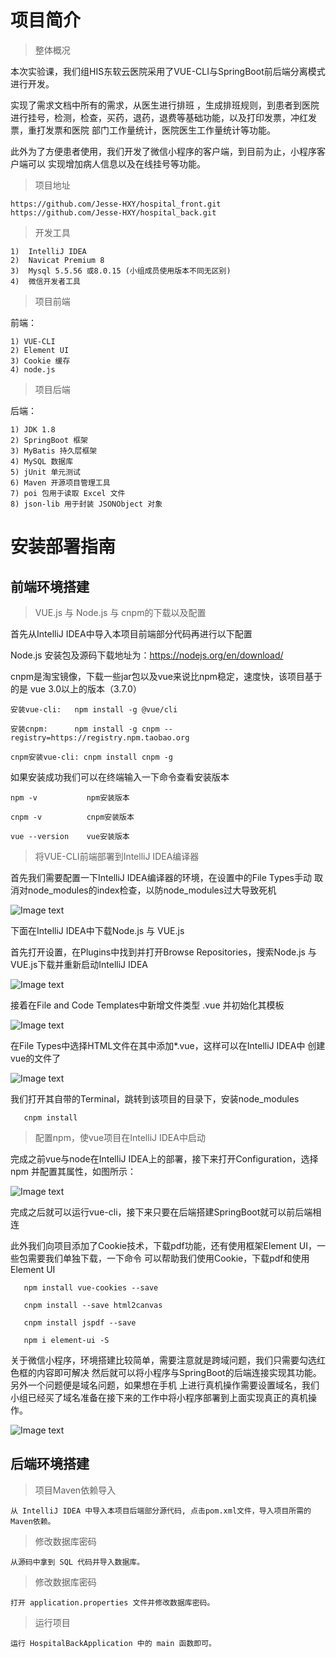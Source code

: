 # 项目简介

>整体概况

本次实验课，我们组HIS东软云医院采用了VUE-CLI与SpringBoot前后端分离模式进行开发。

实现了需求文档中所有的需求，从医生进行排班
，生成排班规则，到患者到医院进行挂号，检测，检查，买药，退药，退费等基础功能，以及打印发票，冲红发票，重打发票和医院
部门工作量统计，医院医生工作量统计等功能。

此外为了方便患者使用，我们开发了微信小程序的客户端，到目前为止，小程序客户端可以
实现增加病人信息以及在线挂号等功能。

>项目地址

    https://github.com/Jesse-HXY/hospital_front.git
    https://github.com/Jesse-HXY/hospital_back.git
    
>开发工具

    1)  IntelliJ IDEA
    2)  Navicat Premium 8
    3)  Mysql 5.5.56 或8.0.15 (小组成员使用版本不同无区别)
    4)  微信开发者工具
    
>项目前端

前端：

    1) VUE-CLI
    2) Element UI
    3) Cookie 缓存
    4) node.js

>项目后端

后端：

    1) JDK 1.8
    2) SpringBoot 框架
    3) MyBatis 持久层框架
    4) MySQL 数据库
    5) jUnit 单元测试
    6) Maven 开源项目管理工具
    7) poi 包用于读取 Excel 文件
    8) json-lib 用于封装 JSONObject 对象


# 安装部署指南


## 前端环境搭建

>VUE.js 与 Node.js 与 cnpm的下载以及配置

首先从IntelliJ IDEA中导入本项目前端部分代码再进行以下配置

Node.js 安装包及源码下载地址为：https://nodejs.org/en/download/

cnpm是淘宝镜像，下载一些jar包以及vue来说比npm稳定，速度快，该项目基于的是
vue 3.0以上的版本（3.7.0）

    安装vue-cli:   npm install -g @vue/cli
   
    安装cnpm:      npm install -g cnpm --registry=https://registry.npm.taobao.org
    
    cnpm安装vue-cli: cnpm install cnpm -g
    
如果安装成功我们可以在终端输入一下命令查看安装版本

    npm -v           npm安装版本
    
    cnpm -v          cnpm安装版本
    
    vue --version    vue安装版本
    
>将VUE-CLI前端部署到IntelliJ IDEA编译器
   
   首先我们需要配置一下IntelliJ IDEA编译器的环境，在设置中的File Types手动
   取消对node_modules的index检查，以防node_modules过大导致死机
   
   ![Image text](README_img/1.png)
   
   下面在IntelliJ IDEA中下载Node.js 与 VUE.js
   
   首先打开设置，在Plugins中找到并打开Browse Repositories，搜索Node.js
   与VUE.js下载并重新启动IntelliJ IDEA
   
   ![Image text](README_img/2.png)
   
   接着在File and Code Templates中新增文件类型 .vue 并初始化其模板
   
   ![Image text](README_img/3.png)
   
   在File Types中选择HTML文件在其中添加*.vue，这样可以在IntelliJ IDEA中
   创建vue的文件了
   
   ![Image text](README_img/4.png)
   
   我们打开其自带的Terminal，跳转到该项目的目录下，安装node_modules
        
       cnpm install
       
    
>配置npm，使vue项目在IntelliJ IDEA中启动

   完成之前vue与node在IntelliJ IDEA上的部署，接下来打开Configuration，选择npm
   并配置其属性，如图所示：
   
   ![Image text](README_img/5.png)
   
   完成之后就可以运行vue-cli，接下来只要在后端搭建SpringBoot就可以前后端相连
   
   此外我们向项目添加了Cookie技术，下载pdf功能，还有使用框架Element UI，一些包需要我们单独下载，一下命令
   可以帮助我们使用Cookie，下载pdf和使用Element UI
   
       npm install vue-cookies --save
       
       cnpm install --save html2canvas
       
       cnpm install jspdf --save
       
       npm i element-ui -S

   关于微信小程序，环境搭建比较简单，需要注意就是跨域问题，我们只需要勾选红色框的内容即可解决
   然后就可以将小程序与SpringBoot的后端连接实现其功能。另外一个问题便是域名问题，如果想在手机
   上进行真机操作需要设置域名，我们小组已经买了域名准备在接下来的工作中将小程序部署到上面实现真正的真机操作。
   
  
   ![Image text](README_img/7.png)


## 后端环境搭建

>项目Maven依赖导入
  
    从 IntelliJ IDEA 中导入本项目后端部分源代码, 点击pom.xml文件，导入项目所需的Maven依赖。
   
>修改数据库密码

    从源码中拿到 SQL 代码并导入数据库。
    
>修改数据库密码
  
    打开 application.properties 文件并修改数据库密码。
    
>运行项目

    运行 HospitalBackApplication 中的 main 函数即可。
